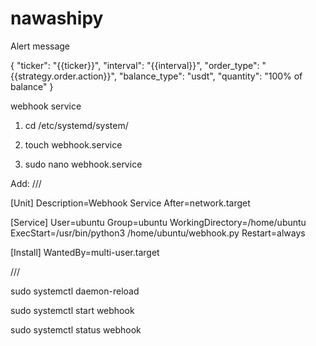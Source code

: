 # nawashipy


Alert message

{
    "ticker": "{{ticker}}",
    "interval": "{{interval}}",
    "order_type": "{{strategy.order.action}}",
    "balance_type": "usdt",
    "quantity": "100% of balance"
}


webhook service

1. cd /etc/systemd/system/

2. touch webhook.service

3. sudo nano webhook.service

Add:
///

[Unit]
Description=Webhook Service
After=network.target

[Service]
User=ubuntu
Group=ubuntu
WorkingDirectory=/home/ubuntu
ExecStart=/usr/bin/python3 /home/ubuntu/webhook.py
Restart=always

[Install]
WantedBy=multi-user.target

///

sudo systemctl daemon-reload

sudo systemctl start webhook


sudo systemctl status webhook

